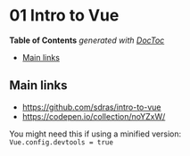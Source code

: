 # 01 Intro to Vue

<!-- START doctoc generated TOC please keep comment here to allow auto update -->
<!-- DON'T EDIT THIS SECTION, INSTEAD RE-RUN doctoc TO UPDATE -->
**Table of Contents**  *generated with [DocToc](https://github.com/thlorenz/doctoc)*

- [Main links](#main-links)

<!-- END doctoc generated TOC please keep comment here to allow auto update -->


## Main links
* https://github.com/sdras/intro-to-vue
* https://codepen.io/collection/noYZxW/

You might need this if using a minified version:  
`Vue.config.devtools = true`
